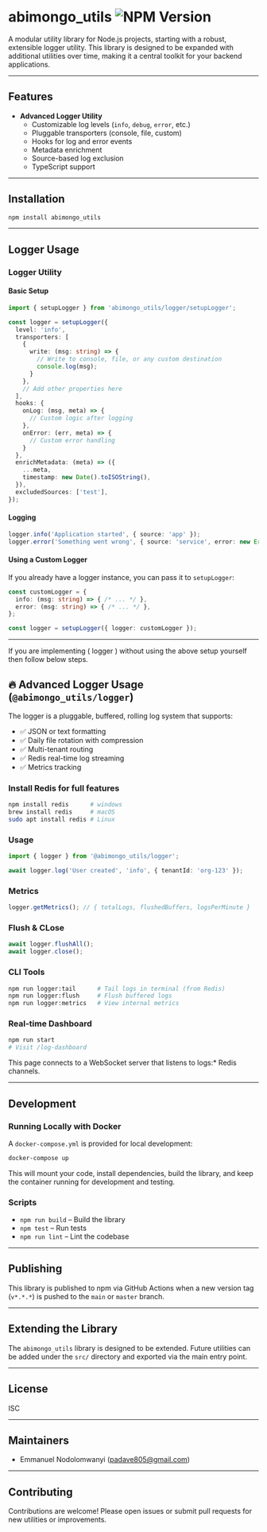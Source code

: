 # abimongo_utils ![NPM Version](https://img.shields.io/npm/v/abimongo_utils?style=flat-square&logo=slugs.md%20file&logoSize=100)

A modular utility library for Node.js projects, starting with a robust, extensible logger utility. This library is designed to be expanded with additional utilities over time, making it a central toolkit for your backend applications.

---

## Features

- **Advanced Logger Utility**  
  - Customizable log levels (`info`, `debug`, `error`, etc.)
  - Pluggable transporters (console, file, custom)
  - Hooks for log and error events
  - Metadata enrichment
  - Source-based log exclusion
  - TypeScript support

---

## Installation

```sh
npm install abimongo_utils
```

---

## Logger Usage

### Logger Utility

#### Basic Setup

```typescript
import { setupLogger } from 'abimongo_utils/logger/setupLogger';

const logger = setupLogger({
  level: 'info',
  transporters: [
    {
      write: (msg: string) => {
        // Write to console, file, or any custom destination
        console.log(msg);
      }
    },
    // Add other properties here
  ],
  hooks: {
    onLog: (msg, meta) => {
      // Custom logic after logging
    },
    onError: (err, meta) => {
      // Custom error handling
    }
  },
  enrichMetadata: (meta) => ({
    ...meta,
    timestamp: new Date().toISOString(),
  }),
  excludedSources: ['test'],
});
```

#### Logging

```typescript
logger.info('Application started', { source: 'app' });
logger.error('Something went wrong', { source: 'service', error: new Error('fail') });
```

#### Using a Custom Logger

If you already have a logger instance, you can pass it to `setupLogger`:

```typescript
const customLogger = {
  info: (msg: string) => { /* ... */ },
  error: (msg: string) => { /* ... */ },
};

const logger = setupLogger({ logger: customLogger });
```

---

If you are implementing ( logger ) without using the above setup yourself then follow below steps.

## 🔥 Advanced Logger Usage (`@abimongo_utils/logger`)

The logger is a pluggable, buffered, rolling log system that supports:

- ✅ JSON or text formatting
- ✅ Daily file rotation with compression
- ✅ Multi-tenant routing
- ✅ Redis real-time log streaming
- ✅ Metrics tracking

### Install Redis for full features

```bash
npm install redis      # windows
brew install redis     # macOS
sudo apt install redis # Linux
```

### Usage

```ts
import { logger } from '@abimongo_utils/logger';

await logger.log('User created', 'info', { tenantId: 'org-123' });
```

### Metrics

```ts
logger.getMetrics(); // { totalLogs, flushedBuffers, logsPerMinute }

```

### Flush & CLose

```ts
await logger.flushAll();
await logger.close();
```

### CLI Tools

```bash
npm run logger:tail      # Tail logs in terminal (from Redis)
npm run logger:flush     # Flush buffered logs
npm run logger:metrics   # View internal metrics
```

### Real-time Dashboard

```bash
npm run start
# Visit /log-dashboard
```

This page connects to a WebSocket server that listens to logs:* Redis channels.

---

## Development

### Running Locally with Docker

A `docker-compose.yml` is provided for local development:

```sh
docker-compose up
```

This will mount your code, install dependencies, build the library, and keep the container running for development and testing.

### Scripts

- `npm run build` – Build the library
- `npm test` – Run tests
- `npm run lint` – Lint the codebase

---

## Publishing

This library is published to npm via GitHub Actions when a new version tag (`v*.*.*`) is pushed to the `main` or `master` branch.

---

## Extending the Library

The `abimongo_utils` library is designed to be extended. Future utilities can be added under the `src/` directory and exported via the main entry point.

---

## License

ISC

---

## Maintainers

- Emmanuel Nodolomwanyi ([padave805@gmail.com](mailto:padave805@gmail.com))

---

## Contributing

Contributions are welcome! Please open issues or submit pull requests for new utilities or improvements.
